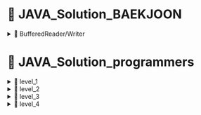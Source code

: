 # 📖 JAVA_Solution_BAEKJOON
<details>

<summary> 📗 BufferedReader/Writer </summary>
<div markdown="1">
	
### BufferedReader
- 입력된 데이터가 바로 전달되지 않고 버퍼를 거쳐 전달되므로 데이터 처리 효율성을 높임.
	- 많은 양의 데이터를 처리할때 유리.
- Enter만 경계로 인식하고 받은 데이터가 string으로 고정되기 때문에 입력받은 데이터를 가공하는 작업이 필요한 경우가 많다.
	
#### 💡 BufferedReader 사용법
	
```
BufferedReader bf = new BufferedReader(new InputStreamReader(System.in));
String s = bf.readLine();
int i = Integer.parseInt(bf.readLine());//형변환
```
	
- readline() 메소드
	- 리턴값이 String으로 고정되기 때문에 String이 아닌 다른 타입으로 입력을 받으려면 형변환을 해야한다.
		- ex) Integer.parseInt()
- 예외처리
	- try & catch
	- throwsIOException
- throw 이용방법
	- 1️⃣ 클래스 import
		- ` import java.io.IOException `
	- 2️⃣ main 클래스 옆에 throwsIOException 작성
		- ` public static void main(String[] args) throwsIOException{} `
	
### 공백 단위로 데이터를 가공하는 작업
#### 방법1 StringTokenizer 의 nextTo()
##### StringTokenizer의 생성자
1️⃣ ` StringTokenizer st = new StringTokenizer(문자열); ` -> 띄어쓰기 기준으로 문자열 분리
	
2️⃣ ` StringTokenizer st = new StringTokenizer(문자열, 구분자); ` -> 구분자를 기준으로 문자열을 분리
	
3️⃣ ` StringTokenizer st = new StringTokenizer(문자열, 구분자, true/false) ` -> 구분자를 기준으로 문자열을 분리할 때, 구분자는 토큰으로 넣을지(true) 구분자는 분리된 문자열 토큰에 포함 시키기 않을지(false)
	
| return | 메소드 | 기능 |    
| :---: | :----: | :----: |    
| boolean | hasMoreTokens() | 남아있는 토큰이 있으면 true를 리턴, 더 이상 토큰이 없으면 false 리턴 | 	
| String | nextToken() | 객체에서 다음 토큰을 반환 | 
| String | nextToken(String delim) | delim 기준으로 다음 토큰을 반환 | 
| Object | nextElement() | nextToken 메서드와 동일하지만 문자열이 아닌 객체를 리턴 | 
| int | countTokens() | 총 토큰의 개수를 리턴 | 
	
#### 방법2 String.split()
- String[] split(String regex)
	- 해당 문자열을 전달된 정규 표현식(regular expression)에 따라서 나눠서 반환.
	
#### 💡 데이터 가공 사용
```
StringTokenizer st = new StringTokenizer(s);//인자로 입력 문자열을 넣음
int a = Integer.parseInt(st.nextToken());//첫번째
int b = Integer.parseInt(st.nextToken());//두번째
	
//String.split()
String array[] = s.split(" ");//공백을 기준으로 배열에 넣음
```	
	
### BufferedWriter
- 버퍼를 잡아 놓았기 때문에 flush() / close() 를 반드시 호출해줘야함.
- 자동개행 기능이 없기 때문에 개행을 해줘야할 경우 \n을 따로 처리해야함.
	
#### 💡 BufferedWriter 예시
```
BufferedWriter bw = new BufferedWriter(new OutputStreamWriter(System.out))
String s = "message";//출력할 문자열

bw.write(s);
bw.flush();
bw.close();
```
	

 </div>
</details>

# 📖 JAVA_Solution_programmers

<details>

<summary> 📗 level_1 </summary>
<div markdown="1">
 
## ✏ Solution_1_정렬
### java.util.Arrays 클래스
  
- Arrays 클래스에는 배열을 다루기 위한 다양한 메소드가 포함되어 있습니다.
- Arrays 클래스의 모든 메소드는 클래스 메소드(static method)이므로, 객체를 생성하지 않고도 바로 사용할 수 있습니다.
- 이 클래스는 java.util 패키지에 포함되므로, 반드시 import 문으로 java.util 패키지를 불러오고 나서 사용해야 합니다.
  
 #### copyOfRange() 메소드
 - copyOfRange() 메소드는 전달받은 배열의 특정 범위에 해당하는 요소만을 새로운 배열로 복사하여 반환.
 - 첫 번째 매개변수로 복사의 대상이 될 원본 배열을 전달 받음.
 - 두번째 매개변수로는 원본 배열에서 복사할 시작 인덱스를 전달받음.
 - 세번째 매개변수로는 마지막으로 복사될 배열 요소의 바로 다음 인덱스를 전달받음.
 - 그리고 원본 배열과 같은 타입의 복사된 새로운 배열을 반환.
  
 ``` JAVA
 int[] array1 = {1, 2, 3, 4, 5};
  
 int[] array2 = Arrays.copyOfRange(array1, 2, 4);
 for(int i = 0; i< array2.lenght; i++){
  System.out.print(array2[i] + " ");
 }                       
 ```
### 배열을 출력하는 2가지 방법
##### 먼저, 그냥 배열을 출력한다면?
                                 
``` JAVA
public class PrintArray{
  public static void main(String[] args){
    int[] array = {1, 2, 3, 4, 5};
    System.out.println(array);
  }
}
```
[결과] 메모리의 주소값이 출력된다.

#### 1. 반복문(for) 사용하기

``` JAVA
public class PrintArray{
  public static void main(String[] args){
    int[] array = {1, 2, 3, 4, 5};
                                 
    for(int i = 0; arr.length; i++){
      System.out.println(array[i]);                             
    }
  }
}
```                                 
[결과]
1
2
3
4
5
                                 
#### 2. Java.util.Arrays의 toString() 메소드 사용하기
                                 
- 파라미터로 배열을 입력받아 배열에 정의된 값들을 문자열 형태로 만들어서 리턴
                                 
``` JAVA
public class PrintArray{
  public static void main(String[] args){
    int[] array = {1, 2, 3, 4, 5};
                                 
    System.out.println(Arrays.toString(array));                                                        
    }
  }
}
``` 
[결과]
[1, 2, 3, 4, 5] 
				 
## 📑 Q. K번째 수
- 문제 설명
	- 배열 array, [i, j, k]를 원소로 가진 2차원 배열 commands가 매개변수로 주어질 때, commands의 모든 원소에 대해 앞서 설명한 연산을 적용했을 때 나온 결과를 배열에 담아 return 하도록 solution 함수를 작성.
> ex) array가 [1, 5, 2, 6, 3, 7, 4], i = 2, j = 5, k = 3 이라면 </br> 1. array의 2번째부터 5번째까지 자르면 [5, 2, 6, 3]이다. </br> 2. 1에서 나온 배열을 정렬하면 [2, 3, 5, 6]이다. </br> 3. 2에서 나온 배열의 3번째 숫자는 5이다.

✔ 제한사항
- array의 길이는 1이상 100 이하이다.
- array의 각 원소는 1 이상 100 이하이다.
- commands의 길이는 1 이상 50 이하이다.
- commands의 각 원소는 길이가 3이다.

💡 입출력 예

| array | commands |return|    
| :---: | :----: | :----: |    
| [1, 5, 2, 6, 3, 7, 4] | [[2, 5, 3], [4, 4, 1], [1, 7, 3]] | [5, 6, 3] | 
		 	
### 📚 Source_code
#### copyOfRange() 메소드 사용 전
- [solution1_level1](java_solution/solution1_level1/src/solution1_level1/Solution1_level1.java)
                                 
#### ⭐ copyOfRange() 메소드 사용 후
- [solution1_af_level1](java_solution/solution1_af_level1/src/solution1_af_level1/Solution1_af_level1.java)
         
## ✏ Solution_2_완전탐색
### java.lang.Math 클래스
- 수학에서 자주 사용하는 상수들과 함수들을 미리 구현해 놓은 클래스.
- 모든 메소드는 클래스 메소드(static method)이므로, 객체를 생성하지 않고도 바로 사용할 수 있다.

#### max(), min()
- max(): 전달된 두 값을 비교하여 그 중에서 큰 값을 반환
- min(): 전달된 두 값을 비교하여 그 중에서 작은 값을 반환
- 사용법
``` JAVA
int max = Math.max(3.14, 3.1415);
int min = Math.min(3.14, 3.1415);
```
### List 컬렉션 클래스
- 특징
  - 요소의 저장 순서가 유지된다.
  - 같은 요소의 중복 저장을 허용한다.
                                 
- 대표적인 List 컬렉션 클래스에 속하는 클래스
  - ArrayList< E >
  - LinkedList< E >
  - Vector< E >
  - Stack< E >

#### ArrayList< E > 클래스
 
- 배열을 이용하기 때문에 인데스를 이용하여 배열 요소에 빠르게 접근할 수 있다.
- 배열은 크기를 변경할 수 없는 인스턴스이므로, 크기를 늘리기 위해서는 새로운 배열을 생성하고 기존의 요소들을 옮겨야 하는 복잡한 과정을 거쳐야 한다.
  - 자동으로 수행, 요소의 추가 및 삭제 작업에 걸리는 시간이 매우 길다.

``` JAVA
ArrayList<Integer> list = new ArrayList<Integer>();
 
// 저장
list.add(40);
list.add(30)
// 제거
list.remove(1);
// Collections.sort() 메소드를 이용한 정렬
Collections.sort(list);
//set() 메소드를 이용한 변경
list.set(0, 10);
```
#### Enhanced for문
- for(초기화 : 배열){//}
- 배열의 크기를 조사할 필요가 없다.
- 배열에서만 사용 가능하고, 배열의 값을 변경하지 못하는 단점이 있다.

``` JAVA
// Enhanced for문을 이용한 list 출력
int c = 0;
		
for(int num : list){
	answer[c++] = num;
	}
```

## 📑 Q. 모의고사
- 문제설명
	- 수포자들은 1번 문제부터 마지막 문제까지 다음과 같이 찍는다.
> 1번 수포자가 찍는 방식: 1, 2, 3, 4, 5, 1, 2, 3, 4, 5, ... </br> 2번 수포자가 찍는 방식: 2, 1, 2, 3, 2, 4, 2, 5, 2, 1, 2, 3, 2, 4, 3, 5, ... </br> 3번 수포자가 찍는 방식: 3, 3, 1, 1, 2, 2, 4, 4, 5, 5, 3, 3, 1, 1, 2, 2, 4, 4, 5, 5, ...

-  1번 문제부터 마지막 문제까지의 정답이 순서대로 들은 배열 answers가 주어졌을 때, 가장 많은 문제를 맞힌 사람이 누구인지 배엵에 담아 return 하도록 solution 함수 작성.

✔ 제한 사항
- 시험은 최대 10,000 문제로 구성되어있다.
- 문제의 정답은 1, 2, 3, 4, 5 중 하나이다.
- 가장 높은 점수를 받은 사람이 여럿일 경우, return 하는 값을 정렬.

💡 입출력 예

| answers | return |  
| :---: | :----: |   
| [1, 2, 3, 4, 5] | [1] | 
| [1, 3, 2, 4, 2] | [1, 2, 3] | 

### 📚 Source_code
#### before
- [solution2_level1](java_solution/solution2_level1/src/solution2_level1/Solution2_level1.java)
 
#### ⭐ after
- [solution2_af_level1](java_solution/solution2_af_level1/src/solution2_af_level1/Solution2_af_level2.java)
 
## ✏ Solution_3_탐욕법
## 📑 Q. 체육복
- 문제설명
	- 전체 학생의 수 n, 체육복을 도난당한 학생들의 번호가 담긴 배열 lost, 여벌의 체육복을 가져온 학생들의 번호가 담긴 배열 reserve가 매개변수로 주어질 때, 체육수업을 들을 수 있는 학생의 최댓값을 return 하도록 solution 함수 작성

✔ 제한 사항
- 전체 학생의 수는 2명 이상 30명 이하이다.
- 체육복을 가져온 학생의 수는 1명 이상 n명 이하이고 중복되는 번호는 없다.
- 여별의 체육복을 가져온 학생의 수는 1명이상 n명 이하이고 중복되는 번호는 없다.
- 여별 체육복이 있는 학생만 다른 학생에게 체육복을 빌려줄 수 있다.
- 여벌 체육복을 가져온 학생이 체육복을 도난당했을때, 이 학생은 체육복을 하나만 도난당했다고 가정하며, 남은 체육복이 하나이기에 다른 학생에게는 체육복을 빌려줄 수 없다.
- 바로 앞번호의 학생이나 바로 뒷번호의 학생에게만 체육복을 빌려줄 수 있다.

💡 입출력 예
| n | lost | reserve | return |  
| :---: | :----: | :----: | :----: |   
| 5 | [2, 4] | [1, 2, 5] | 5 |
| 5 | [2, 4] | [3] | 4 |
| 3 | [3] | [1] | 2 |

### 📚 Source_code
#### ⭐ Source_code
- [solution3_level1](java_solution/solution3_level1/src/solution3_level1/Solution3_level1.java)
	
## ✏ Solution_4_해시
### HashMap<K, V>
- 키(key)와 값(value)의 쌍으로 구성되는 요소를 다루는 컬렉션
- 삽입 및 검색이 빠른 특징
	- 요소 검색: get() 메소드
	- 요소 삽입: put() 메소드
	- 
- HashMap<String, String> 생성, 요소 삽입, 요소 검색

```
HashMap<String, String> h = new HashMap<String, String>();
h.put("apple", "사과");//해시맵에 삽입
String kor = h.get("apple");// 키로 값 검색
```

- 주요 메소드
 
| 메소드 | 설명 | 
| :---: | :----: |  
| void clear() | HashMap의 모든 키 삭제 | 
| boolean containsKey(Object key) | 키를 포함하고 있으면 true 리턴 | 
| boolean containsValue(Object value) | 하나 이상의 키를 지정된 값에 매핑시킬 수 있으면 true 반환 | 
| V get(Object key) | [지정된 케이 매핑되는 값을 리턴하거나 매핑되는 값이 없으면 null 리턴 | 
| boolean isEmpty() | HashMap이 비어 있으면 true 리턴 | 
| set<k> ketSet() | HashMap에 있는 모든 키를 담은 Set<k> 컬렉션 리턴| 
| V put(K key, V value) | key와 value를 매핑하여 HashMap에 저장 |
| V remove(Object key) | 지정된 키와 이에 매핑된 모든 값들을 HashMap에서 삭제 | 
| int size() | HashMap에 포함된 요소의 개수 리턴 | 

### getOrDefault()
- HashMap의 경우 동일 키 값을 추가할 경우 value의 값이 덮어쓰기가 된다.
- 기존 key 값의 value를 계속 사용하기 위해서 사용할 수 있다.
	
##### 사용방법
` getOrDefault(Object key, V DefaultValue) `
	
- 두개의 매개 변수를 가짐.
- key: 값을 가져와야 하는 요소의 키.
- defalutValue: 지정된 키로 매핑된 값이 없는 경우 반환되는 기본 값.
- 반환값: 찾는 key가 존재하면 해당 key에 매핑되어 있는 값을 반환하고, 그렇지 않으면 디폴트 값을 반환.
	
### keySet()
- key의 값만 출력.

## 📑 Q. 완주하지 못한 선수
- 문제 설명
	- 마라톤에 참여한 선수들의 이름이 담긴 배열 participant와 완주한 선수들의 이름이 담긴 배열 completion이 주어질 때, 완주하지 못한 선수의 이름을 return 하도록 solution 함수를 작성.

✔ 제한 사항
- 마라톤 경기에 참여한 선수의 수는 1명 이상 100,000명 이하이다.
- completion의 길이는 participant의 길이보다 1 작다.
- 참가자의 이름은 1개 이상 20개 이하의 알파벳 소문자로 이루어져 있다.
- 참가자 중에는 동명잉ㄴ이 있을 수 있다.

💡 입출력 예
| participant | completion | return | 
| :---: | :----: | :----: |  
| ["leo", "kiki", "eden"] | ["eden", "kiki"] | "leo" | 
| ["marina", "josipa", "nikola", "vinko", "filipa"] | ["josipa", "filipa", "marina", "nikola"] | "vinko" | 
| ["mislav", "stanko", "mislav", "ana"] | ["stanko", "ana", "mislav"] | "mislav" |

### 📚 Source_code
#### before
- [Solution4_level1](java_solution/solution4_level1/src/solution4_level1/Solution4_level1.java)
#### ⭐ 해시 사용
- [Solution4_af_level1](java_solution/solution4_af_level1/src/solution4_af_level1/Solution4_af_level1.java)

 </div>
</details>

<details>

<summary> 📙 level_2 </summary>
<div markdown="1">

## ✏ Solution_1_정렬
### 람다식 기본 문법
`(매개변수) -> {실행문(명령문)}`
	
### 숫자 -> 문자열
` String.valueOf(숫자)를 사용하여 String 타입으로 변환 가능. `

### compareTo()
- 문자열의 사전 순 값을 비교하여 그에 해당하는 int값을 리턴.
```
a = b일 경우 0
a > b (좌측 값이 큰 경우) 양수
a < b (좌측 값이 작은 경우) 음수
```
##### 오름차순
`(a+b).compareTo(b+a)`
     
##### 내림차순
`(b+a).compareTo(a+b)`
     
### startsWith()
- 비교 대상 문자열이 입력된 문자열 값으로 시작되는지 여부를 확인하고 boolean(true/false) 값으로 리턴.

## 📑 Q. 가장 큰 수
	
- 문제 설명
	- 0 또는 양의 정수가 담긴 배열 numbers가 매개변수로 주어질 때, 순서를 재배치하여 만들 수 있는 가장 큰 수를 문자열로 바꾸어 return 하도록 solution 함수 작성
> ex) [6, 10, 2]라면 [6102, 6210, 1062, 1026, 2610, 2106]를 만들 수 있고 가장 큰 수는 6210이다.

✔ 제한 사항
- numbers의 길이는 1이상 100,000 이하이다.
- numbers의 원소는 0이상 1,000 이하이다.
- 정답이 너무 클 수 있으니 문자열로 바꾸어 return 합니다.
</br>

💡 입출력 예
	
| numbers | return |    
| :---: | :----: |    
| [6, 10, 2] | "6210" |    
| [3, 30, 34, 5, 9] | "9534330" |

### 📚 Source_code
#### Before	
##### 실패
- 숫자들을 자리수에 따라 정렬한 후 리스트에 각각 저장해서 3개의 리스트들을 비교하여 하나의 리스트에 내림차순으로 넣으려고 시도.
- 1~1000이하의 숫자들은 가능하지 그 이상의 숫자들로 이루어진 배열은 구현 실패
- [Source_code](java_solution/solution1_level2/src/solution1_level2/Solution1_level2.java)
	
#### ⭐compareTo() 사용 후
- [Source_code](java_solution/solution1_af_level2/src/solution1_af_level2/Solution1_af_level2.java)
	
## ✏ Solution_2_
## 📑 Q. H-Index
- 문제설명
	- 어떤 과학자가 발표한 논문 n편 중, h번 이상 인용된 논문이 h편 이상이고 나머지 논문이 h번 이하 인용되었다면 h의 최댓값이 이 과학자의 H-Index이다.
	- 어떤 과학자가 발표한 논문의 인용 횟수를 담은 배열 citations가 매개변수로 주어질 때, 이 과학자의 H-Index를 return 하도록 solution 함수 작성.

✔ 제한 사항
- 과학자가 발표하는 논문의 수는 1편 이상 1,000 이하이다.
- 논문별 인용 횟수는 0회 이상 10.000회 이하이다.
	
💡 입출력 예
	
| citations | return |    
| :---: | :----: |    
| [3, 0, 6, 1, 5] | 3 |  
	
### 📚 Source_code
⭐ [solution3_level2](java_solution/solution2_level2/src/solution2_level2/Solution2_level2.java)

## ✏ Solution_3_완전탐색
### Set 컬렉션
- set 인터페이스를 구현한 컬렉션 클래스
	- HashSet< E >
	- TreeSet< E >
- 특징
	- 요소의 저장 순서를 유지하지 않는다.
	- 같은 요소의 중복 저장을 허용하지 않는다.
	
#### HashSet< E > 클래스
- Set 컬레션 클래스에서 가장 많이 사용되는 클래스 중 하나이다.
- ` 해시 알고리즘 ` 을 사용하여 검색 속도가 매우 빠르다.
- 내부적으로 HashMap 인스턴스를 사용하여 요소를 저장.
	
` 해시 알고리즘 `
![해시 알고리즘](https://user-images.githubusercontent.com/87464750/154821847-e520d760-1f6e-4ae6-8300-78fb110c22c3.png)
	
- 배열과 연결 리스트로 구현된다.
- 저장할 데이터의 키 값을 해시 함수에 넣어 반환되는 값으로 배열의 인덱스를 구한다.
- 그리고 해당 인덱스에 저장된 연결 리스트에 데이터를 저장하게 된다.
	
#### ` String substring(int beginIndex) ` : 해당 문자열의 전달된 인덱스부처 끝까지를 새로운 문자열로 반환.
#### ` String substring(int begin, int end) ` : 해당 문자열의 전달된 인덱스부터 마지막 인덱스까지를 새로운 문자열로 반환.
	
## 📑 Q. 소수 찾기
- 문제 설명
	- 각 종이 조각에 숫자가 적힌 문자열 numbers가 주어졌을때, 종이 조각으로 만들 수 있는 소수가 몇 개인지 return 하도록 solution 함수를 작성.
	
✔ 제한 사항
- numbers는 길이 1 이상 7 이하인 문자열이다.
- numbers는 0~9까지 숫자만으로 이루어져 있다.
- "013"은 0, 1, 3 숫자가 적힌 종이 조각이 흩어져있다는 의미이다.

💡 입출력 예
| numbers | return |    
| :---: | :----: |    
| "17" | 3 |  
| "011" | 2 |  
	
### 📚 Source_code
#### ⭐ HashSet<> 
- [solution3_level2](java_solution/solution3_level2/src/solution3_level2/Solution3_level2.java)
	
## ✏ Solution_4_완전탐색
## 📑 Q. 카펫
- 문제 설명
	- Leo는 카펫을 사러 갔다가 아래 그림과 같이 중앙에는 노란색으로 칠해져 있고 테두리 1줄은 갈색으로 칠해져 있는 격자 모양 카펫을 봤다.
	- Leo는 집으로 돌아와서 아까 본 카펫의 노란색과 갈색으로 색칠된 격자의 개수는 기억했지만, 전체 카펫의 크기는 기억하지 못했다.
	- Leo가 본 카펫에서 갈색 격자의 수 brown, 노란색 격자의 수 yellow가 매개변수로 주어질 때 카펫을 가로, 세로 크기를 순서대로 배열에 담아 return 하도록 하는 함수 작성.

![카펫](https://user-images.githubusercontent.com/87464750/154912651-f71a737c-20fb-4191-a8ae-eaaffdf08d59.png)	

✔ 제한 사항
- 갈색 격자의 수 brown은 8이상 5,000 이하인 자연수이다.
- 노란색 격자의 수 yellow는 1이상 2,000,000 이하인 자연수이다.
- 카펫의 가로 길이는 세로 길이와 같거나, 세로 길이보다 길다.
	
💡 입출력 예
| brown | yellow | return |
| :---: | :----: | :----: |    
| 10 | 2 | [4, 3] |
| 8 | 1 | [3, 3] | 
| 24 | 24 | [8, 6] | 

### 📚 Source_code
- ⭐ [solution4_level2](java_solution/solution4_level2/src/solution4_level2/Solution4_level2.java)
	
## ✏ Solution_5_해시
## 📑 Q. 전화번호 목록
- 문제 설명
	- 전화번호가 다음과 같을 경우, 구조대 전화번호는 영석이의 전화번호의 접두사입니다.
		- 구조대: 119
		- 박준영: 97674223
		- 지영석: 1195524421
	- 전화번호부에 적힌 전화번호를 담은 배열 phone_book이 solution함수의 매개변수로 주어질때, 어떤 번호가 다른 번호의 접두어인 경우가 있으면 false를 그렇지 않으면 true를 return 하도록 solution함수를 작성

✔ 제한 사항
- phone_book의 길이는 1 이상 1,000,000 이하이다.
- 각 전화번호의 길이는 1 이상 20 이하이다.
- 같은 전화번호가 중복해서 들어있지 않다.
	
💡 입출력 예
| phone_book | return |
| :---: | :----: | 
| ["119", "97674223", "1195524421"] | false |
| ["123","456","789"] | true | 
| ["12","123","1235","567","88"] | false | 
	
### 📚 Source_code
##### 처음
- 2중 for-loop을 사용하여 모든 배열의 원소를 비교하여 접두어가 있는 경우 확인
- [solution5_level2](java_solution/solution5_level2/src/solution5_level2/Solution5_level2.java)
- 실행결과 효율성에서 시간 초과로 통과하지 못함.

![실행결과](https://user-images.githubusercontent.com/87464750/154915119-d4b0f91a-e7ca-4bff-b85c-b7fe7f68fbdb.png)

##### 효율성 높임
- String 배열을 정렬하면 전화번호의 길이와 상관이 작은 수가 먼저 오도록 배열이 정렬됨.
- 그래서 다음 인덱스의 전화번호만 비교하면 된다.
- ⭐[solution5_re_level2](java_solution/solution5_re_level2/src/solution5_re_level2/Solution5_re_level2.java)
	
## ✏ Solution_6_해시
## 📑 Q. 위장
- 문제 설명
	- 스파이들은 매일 다른 옷을 조합하여 입어 자신을 위장한다.
	- 스파이가 가진 의상들이 담기 2차원 배열 clothes가 주어질 때 서로 다른 옷의 조합의 수를 return 하도록 solution 함수 작성.
> ex) 스파이가 가진 옷이 아래와 같고 오늘 스파이가 동그란 안경, 긴 코트, 파란색 티셔츠를 입었다면 다음날은 청바지를 추가로 입거나 동그란 안경 대신 검정 선글라스를 착용해야 한다.
	
| 종류 | 이름 |
| :---: | :----: | 
| 얼굴 | 동그란 안경, 검정 선글라스 |
| 상의 | 파란색 티셔츠 | 
| 하의 | 청바지 | 
| 겉옷 | 긴 코트 | 
	
✔ 제한 사항
- clothes의 각 행은 [의상의 이름, 의상의 종류]로 이루어져 있다.
- 스파이가 가진 의상의 수는 1개 이상 30개 이하이다.
- 같은 이름을 가진 의상은 존재하지 않는다.
- clothes의 모든 원소는 문자열로 이루어져 있다.
- 모든 문자열의 길이는 1 이상 20 이하인 자연수이고 알파벳 소문자 또는 '-' 로만 이루어져 있다.
- 스파이는 하루에 최소 한 개의 의상을 입는다.
	
💡 입출력 예
| clothes | return |
| :---: | :----: | 
| [["yellowhat", "headgear"], ["bluesunglasses", "eyewear"], ["green_turban", "headgear"]] | 5 |
| [["crowmask", "face"], ["bluesunglasses", "face"], ["smoky_makeup", "face"]] | 3 | 
	
### 📚 Source_code
- ⭐ [solution6_level2](java_solution/solution6_level2/src/solution6_level2/Solution6_level2.java)

 </div>
</details>

<details>

<summary> 📕 level_3 </summary>
<div markdown="1">
  
 </div>
</details>

<details>

<summary> 📘 level_4 </summary>
<div markdown="1">
  
 </div>
</details>
